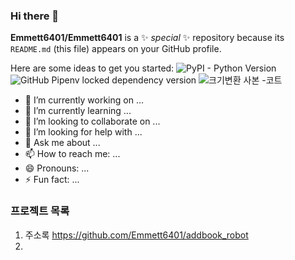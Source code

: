### Hi there 👋

**Emmett6401/Emmett6401** is a ✨ _special_ ✨ repository because its `README.md` (this file) appears on your GitHub profile.

Here are some ideas to get you started:
![PyPI - Python Version](https://img.shields.io/pypi/pyversions/:packageName)
![GitHub Pipenv locked dependency version](https://img.shields.io/github/pipenv/locked/dependency-version/:user/:repo/:packageName)
![크기변환 사본 -코트](https://github.com/Emmett6401/addbook_robot/assets/46923369/b59685dc-332b-4a65-82c4-a885e756de7e)

- 🔭 I’m currently working on ...
- 🌱 I’m currently learning ...
- 👯 I’m looking to collaborate on ...
- 🤔 I’m looking for help with ...
- 💬 Ask me about ...
- 📫 How to reach me: ...
- 😄 Pronouns: ...
- ⚡ Fun fact: ...

### 프로젝트 목록
1. 주소록 https://github.com/Emmett6401/addbook_robot
2. 
